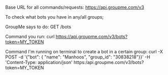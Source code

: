 Base URL for all commands/requests:
https://api.groupme.com/v3



To check what bots you have in any/all groups;

GroupMe says to do:
GET /bots

Command you run:
curl https://api.groupme.com/v3/bots?token=MY_TOKEN


Command I'm running on terminal to create a bot in a certain group:
curl -X POST -d '{"bot": { "name": "Manhoos", "group_id": "30838218"}}' -H 'Content-Type: application/json' https:/api.groupme.com/v3/bots?token=MY_TOKEN
